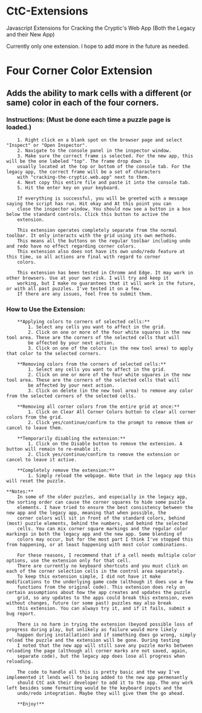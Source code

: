 # CtC-Extensions
Javascript Extensions for Cracking the Cryptic's Web App (Both the Legacy and their New App)

Currently only one extension. I hope to add more in the future as needed.

# Four Corner Color Extension

## Adds the ability to mark cells with a different (or same) color in each of the four corners.

### Instructions: (Must be done each time a puzzle page is loaded.)

        1. Right click on a blank spot on the browser page and select "Inspect" or "Open Inspector".
        2. Navigate to the console panel in the inspector window.
        3. Make sure the correct frame is selected. For the new app, this will be the one labeled "top". The frame drop down is
        usually located at the top or bottom of the console tab. For the legacy app, the correct frame will be a set of characters
        with "cracking-the-cryptic.web.app" next to them.
        4. Next copy this entire file and paste it into the console tab.
        5. Hit the enter key on your keyboard.

        If everything is successful, you will be greeted with a message saying the script has run. Hit okay and At this point you can
        close the inspector window. You should now see a button in a box below the standard controls. Click this button to active the
        extension.

        This extension operates completely separate from the normal toolbar. It only interacts with the grid using its own methods.
        This means all the buttons on the regular toolbar including undo and redo have no effect regarding corner colors.
        This extension also does not have its own undo/redo feature at this time, so all actions are final with regard to corner
        colors.
        
        This extension has been tested in Chrome and Edge. It may work in other browsers. Use at your own risk. I will try and keep it
        working, but I make no guarantees that it will work in the future, or with all past puzzles. I've tested it on a few.
        If there are any issues, feel free to submit them.

###    How to Use the Extension:
        **Applying colors to corners of selected cells:**
            1. Select any cells you want to affect in the grid.
            2. Click on one or more of the four white squares in the new tool area. These are the corners of the selected cells that will
            be affected by your next action.
            3. Click on one of the colors (in the new tool area) to apply that color to the selected corners.

        **Removing colors from the corners of selected cells:**
            1. Select any cells you want to affect in the grid.
            2. Click on one or more of the four white squares in the new tool area. These are the corners of the selected cells that will
            be affected by your next action.
            3. Click on delete (in the new tool area) to remove any color from the selected corners of the selected cells.

        **Removing all corner colors from the entire grid at once:**
            1. Click on Clear All Corner Colors button to clear all corner colors from the grid.
            2. Click yes/continue/confirm to the prompt to remove them or cancel to leave them.

        **Temporarily disabling the extension:**
            1. Click on the Disable button to remove the extension. A button will remain to re-enable it.
            2. Click yes/continue/confirm to remove the extension or cancel to leave it active.
        
        **Completely remove the extension:**
            1. Simply reload the webpage. Note that in the legacy app this will reset the puzzle.
    
    **Notes:**
        In some of the older puzzles, and especially in the legacy app, the sorting order can cause the corner squares to hide some puzzle
        elements. I have tried to ensure the best consistency between the new app and the legacy app, meaning that when possible, the
        corner colors will sit in front of the standard colors, behind (most) puzzle elements, behind the numbers, and behind the selected
        cells. You can mix corner square markings and the regular color markings in both the legacy app and the new app. Some blending of
        colors may occur, but for the most part I think I've stopped this from happening, or at least happening with most color combinations.
        
        For these reasons, I recommend that if a cell needs multiple color options, use the extension only for that cell.
        There are currently no keyboard shortcuts and you must click on each of the corner selection cells in the control area separately.
        To keep this extension simple, I did not have it make modifications to the underlying game code (although it does use a few
        functions from the original code). This extension does rely on certain assumptions about how the app creates and updates the puzzle
        grid, so any updates to the apps could break this extension, even without changes, future (or some past) puzzles may also break
        this extension. You can always try it, and if it fails, submit a bug report. 
        
        There is no harm in trying the extension (beyond possible loss of progress during play, but unlikely as failure would more likely
        happen during installation) and if something does go wrong, simply reload the puzzle and the extension will be gone. During testing
        I noted that the new app will still save any puzzle marks between reloading the page (although all corner marks are not saved, again,
        separate code), but the legacy app does lose all progress when reloading.
        
        The code to handle all this is pretty basic and the way I've implemented it lends well to being added to the new app permenantly
        should CtC ask their developer to add it to the app. The ony work left besides some formatting would be the keyboard inputs and the
        undo/redo integration. Maybe they will give them the go ahead.

        **Enjoy!**
